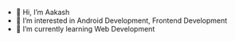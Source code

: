 - 👋 Hi, I’m Aakash
- 👀 I’m interested in Android Development, Frontend Development
- 🌱 I’m currently learning Web Development

<!---
Aakash0391/Aakash0391 is a ✨ special ✨ repository because its `README.md` (this file) appears on your GitHub profile.
You can click the Preview link to take a look at your changes.
--->
